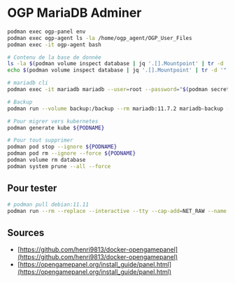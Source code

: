 # OGP MariaDB Adminer

~~~bash
podman exec ogp-panel env
podman exec ogp-agent ls -la /home/ogp_agent/OGP_User_Files
podman exec -it ogp-agent bash

# Contenu de la base de donnée
ls -la $(podman volume inspect database | jq '.[].Mountpoint' | tr -d '"')
echo $(podman volume inspect database | jq '.[].Mountpoint' | tr -d '"')

# mariadb cli
podman exec -it mariadb mariadb --user=root --password="$(podman secret inspect scmariadbrootpassword --showsecret | jq -r '.[].SecretData')"

# Backup
podman run --volume backup:/backup --rm mariadb:11.7.2 mariadb-backup --help

# Pour migrer vers kubernetes
podman generate kube ${PODNAME}

# Pour tout supprimer
podman pod stop --ignore ${PODNAME}
podman pod rm --ignore --force ${PODNAME}
podman volume rm database
podman system prune --all --force
~~~

## Pour tester

~~~bash
# podman pull debian:11.11
podman run --rm --replace --interactive --tty --cap-add=NET_RAW --name debian docker.io/library/debian:11.11 /bin/bash
~~~


## Sources

- [https://github.com/henri9813/docker-opengamepanel](https://github.com/henri9813/docker-opengamepanel)
- [https://opengamepanel.org/install_guide/panel.html](https://opengamepanel.org/install_guide/panel.html)
